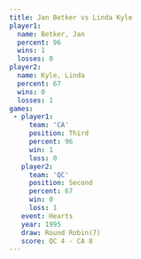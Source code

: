 ```yaml
---
title: Jan Betker vs Linda Kyle
player1:           
  name: Betker, Jan
  percent: 96      
  wins: 1          
  losses: 0        
player2:           
  name: Kyle, Linda
  percent: 67      
  wins: 0          
  losses: 1        
games:
 - player1:         
     team: 'CA'     
     position: Third
     percent: 96    
     win: 1         
     loss: 0        
   player2:          
     team: 'QC'      
     position: Second
     percent: 67     
     win: 0          
     loss: 1         
   event: Hearts       
   year: 1995          
   draw: Round Robin(7)
   score: QC 4 - CA 8  
---
```

